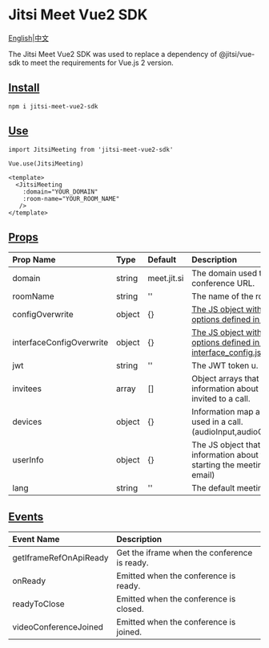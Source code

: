 # Jitsi Meet Vue2 SDK

[English](https://github.com/ccXxx1aoBai/jitsi-meet-vue2-sdk/blob/main/README.md)|[中文](https://github.com/ccXxx1aoBai/jitsi-meet-vue2-sdk/blob/main/README_zh.md)

<p>The Jitsi Meet Vue2 SDK was used to replace a dependency of @jitsi/vue-sdk to meet the requirements for Vue.js 2 version.</p>



## [Install](#install)
`
npm i jitsi-meet-vue2-sdk
`

##

## [Use](#use)
```
import JitsiMeeting from 'jitsi-meet-vue2-sdk'

Vue.use(JitsiMeeting)
```

```
<template>
  <JitsiMeeting
    :domain="YOUR_DOMAIN"
    :room-name="YOUR_ROOM_NAME"
   />
</template>
```

## [Props](#props)


| Prop Name | Type | Default | Description |
| :---   | :--- | :--- | :--- |
| domain | string | meet.jit.si | The domain used to build the conference URL. |
| roomName |   string | '' | The name of the room to join. |
| configOverwrite | object | {} | [The JS object with overrides for options defined in the config.js file.](https://github.com/jitsi/jitsi-meet/blob/master/config.js) |
| interfaceConfigOverwrite | object | {} | [The JS object with overrides for options defined in the interface_config.js file.](https://github.com/jitsi/jitsi-meet/blob/master/interface_config.js) |
| jwt | string | '' | The JWT token u. |
| invitees | array | [] | Object arrays that contain information about participants invited to a call. |
| devices | object | {} | Information map about the devices used in a call.(audioInput,audioOutput,videoInput) |
| userInfo | object | {} | The JS object that contains information about the participant starting the meeting.(displayName, email) |
| lang   | string | '' | The default meeting language. |

## [Events](#events)

| Event Name | Description |
| :---   | :--- |
| getIframeRefOnApiReady | Get the iframe when the conference is ready. |
| onReady | Emitted when the conference is ready. |
| readyToClose | Emitted when the conference is closed. |
| videoConferenceJoined | Emitted when the conference is joined. |
